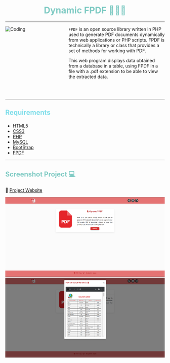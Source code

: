 # <h1 align="center" style="color: #80cbc4;"> Dynamic FPDF 👨🏻‍💻 </h1> <hr>  

<img align="left" alt="Coding" width="200" height="200" src="https://www.nchsoftware.com/picopdf/images/big_header_animated.gif">

` FPDF ` is an open source library written in PHP used to generate PDF documents dynamically from web applications or PHP scripts. FPDF is technically a library or class that provides a set of methods for working with PDF. <br>

This web program displays data obtained from a database in a table, using FPDF in a file with a .pdf extension to be able to view the extracted data.

<br> <br> 
<hr>  

## <p align="left" style="color: #80deea;"> Requirements </p>

- [HTML5](https://developer.mozilla.org/es/docs/Web/HTML) 
- [CSS3](https://developer.mozilla.org/es/docs/Web/CSS)
- [PHP](https://www.php.net/manual/es/intro-whatis.php)
- [MySQL](https://dev.mysql.com/)
- [BootStrap](https://mdbootstrap.com/)
- [FPDF](https://www.fpdf.org/)



<hr>  

## <p align="left" style="color: #80cbc4;"> Screenshot Project 💻 </p>

🔶 [Project Website](https://alejandro-190107.github.io/Dynamic-FPDF/)

![Screenshot](assets/img/Screenshot(1).png) <br>
![Screenshot](assets/img/Screenshot.png)